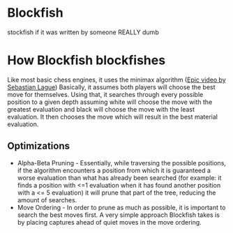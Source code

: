# Blockfish
stockfish if it was written by someone REALLY dumb

# How Blockfish blockfishes
Like most basic chess engines, it uses the minimax algorithm ([Epic video by Sebastian Lague](https://www.youtube.com/watch?v=l-hh51ncgDI))
Basically, it assumes both players will choose the best move for themselves. Using that, it searches through every possible position to a given depth assuming white will choose the move with the greatest evaluation and black will choose the move with the least evaluation. It then chooses the move which will result in the best material evaluation.

## Optimizations 
- Alpha-Beta Pruning - Essentially, while traversing the possible positions, if the algorithm encounters a position from which it is guaranteed a worse evaluation than
  what has already been searched (for example: it finds a position with <=1 evaluation when it has found another position with a <= 5 evaluation) it will prune that part of the tree,
  reducing the amount of searches.
- Move Ordering - In order to prune as much as possible, it is important to search the best moves first. A very simple approach Blockfish takes is by placing captures ahead of quiet moves in the move ordering.

